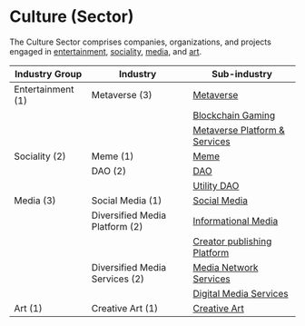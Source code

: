 # Culture (Sector)

The Culture Sector comprises companies, organizations, and projects engaged in [entertainment](entertainment-industry-group.md), [sociality](sociality-industry-group.md), [media](media-industry-group.md), and [art](art-industry-group.md).

| Industry Group    | Industry                       | Sub-industry                                                                                                   |
| ----------------- | ------------------------------ | -------------------------------------------------------------------------------------------------------------- |
| Entertainment (1) | Metaverse (3)                  | [Metaverse](entertainment-industry-group.md#metaverse-sub-industry)                                            |
|                   |                                | [Blockchain Gaming](entertainment-industry-group.md#blockchain-gaming-sub-industry)                            |
|                   |                                | [Metaverse Platform & Services](entertainment-industry-group.md#metaverse-platforms-and-services-sub-industry) |
| Sociality (2)     | Meme (1)                       | [Meme](sociality-industry-group.md#meme-sub-industry)                                                          |
|                   | DAO (2)                        | [DAO](sociality-industry-group.md#dao-sub-industry)                                                            |
|                   |                                | [Utility DAO](sociality-industry-group.md#utility-dao)                                                         |
| Media (3)         | Social Media (1)               | [Social Media](media-industry-group.md#social-media-sub-industry)                                              |
|                   | Diversified Media Platform (2) | [Informational Media](media-industry-group.md#informational-media-sub-industry)                                |
|                   |                                | [Creator publishing Platform](media-industry-group.md#creator-publishing-platforms-sub-industry)               |
|                   | Diversified Media Services (2) | [Media Network Services](media-industry-group.md#media-network-services-sub-industry)                          |
|                   |                                | [Digital Media Services](media-industry-group.md#digital-media-services-sub-industry)                          |
| Art (1)           | Creative Art (1)               | [Creative Art](art-industry-group.md#human-being-art-sub-industry)                                             |
